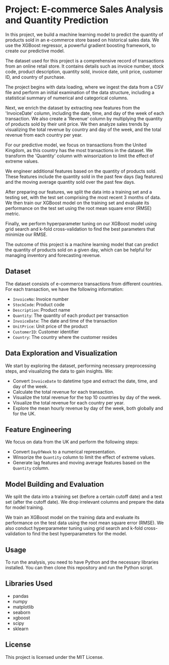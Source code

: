 # Project: E-commerce Sales Analysis and Quantity Prediction

In this project, we build a machine learning model to predict the quantity of products sold in an e-commerce store based on historical sales data. We use the XGBoost regressor, a powerful gradient boosting framework, to create our predictive model. 

The dataset used for this project is a comprehensive record of transactions from an online retail store. It contains details such as invoice number, stock code, product description, quantity sold, invoice date, unit price, customer ID, and country of purchase.

The project begins with data loading, where we ingest the data from a CSV file and perform an initial examination of the data structure, including a statistical summary of numerical and categorical columns. 

Next, we enrich the dataset by extracting new features from the 'InvoiceDate' column, including the date, time, and day of the week of each transaction. We also create a 'Revenue' column by multiplying the quantity of products sold by their unit price. We then analyze sales trends by visualizing the total revenue by country and day of the week, and the total revenue from each country per year.

For our predictive model, we focus on transactions from the United Kingdom, as this country has the most transactions in the dataset. We transform the 'Quantity' column with winsorization to limit the effect of extreme values. 

We engineer additional features based on the quantity of products sold. These features include the quantity sold in the past few days (lag features) and the moving average quantity sold over the past few days. 

After preparing our features, we split the data into a training set and a testing set, with the test set comprising the most recent 3 months of data. We then train our XGBoost model on the training set and evaluate its performance on the test set using the root mean square error (RMSE) metric.

Finally, we perform hyperparameter tuning on our XGBoost model using grid search and k-fold cross-validation to find the best parameters that minimize our RMSE.

The outcome of this project is a machine learning model that can predict the quantity of products sold on a given day, which can be helpful for managing inventory and forecasting revenue.

## Dataset
The dataset consists of e-commerce transactions from different countries. For each transaction, we have the following information:
- `InvoiceNo`: Invoice number
- `StockCode`: Product code
- `Description`: Product name
- `Quantity`: The quantity of each product per transaction
- `InvoiceDate`: The date and time of the transaction
- `UnitPrice`: Unit price of the product
- `CustomerID`: Customer identifier
- `Country`: The country where the customer resides

## Data Exploration and Visualization
We start by exploring the dataset, performing necessary preprocessing steps, and visualizing the data to gain insights. We:
- Convert `InvoiceDate` to datetime type and extract the date, time, and day of the week.
- Calculate the total revenue for each transaction.
- Visualize the total revenue for the top 10 countries by day of the week.
- Visualize the total revenue for each country per year.
- Explore the mean hourly revenue by day of the week, both globally and for the UK.

## Feature Engineering
We focus on data from the UK and perform the following steps:
- Convert `DayOfWeek` to a numerical representation.
- Winsorize the `Quantity` column to limit the effect of extreme values.
- Generate lag features and moving average features based on the `Quantity` column.

## Model Building and Evaluation
We split the data into a training set (before a certain cutoff date) and a test set (after the cutoff date). We drop irrelevant columns and prepare the data for model training.

We train an XGBoost model on the training data and evaluate its performance on the test data using the root mean square error (RMSE). We also conduct hyperparameter tuning using grid search and k-fold cross-validation to find the best hyperparameters for the model.

## Usage
To run the analysis, you need to have Python and the necessary libraries installed. You can then clone this repository and run the Python script.

## Libraries Used
- pandas
- numpy
- matplotlib
- seaborn
- xgboost
- scipy
- sklearn

## License
This project is licensed under the MIT License.

